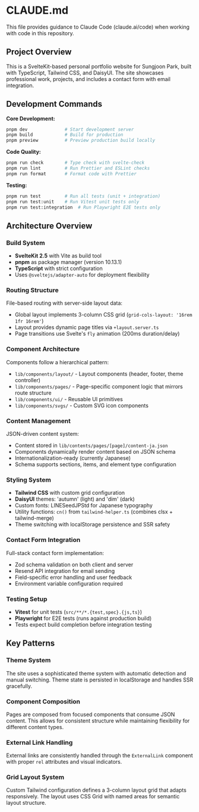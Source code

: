 # CLAUDE.md

This file provides guidance to Claude Code (claude.ai/code) when working with code in this repository.

## Project Overview

This is a SvelteKit-based personal portfolio website for Sungjoon Park, built with TypeScript, Tailwind CSS, and DaisyUI. The site showcases professional work, projects, and includes a contact form with email integration.

## Development Commands

**Core Development:**

```bash
pnpm dev              # Start development server
pnpm build            # Build for production
pnpm preview          # Preview production build locally
```

**Code Quality:**

```bash
pnpm run check        # Type check with svelte-check
pnpm run lint         # Run Prettier and ESLint checks
pnpm run format       # Format code with Prettier
```

**Testing:**

```bash
pnpm run test         # Run all tests (unit + integration)
pnpm run test:unit    # Run Vitest unit tests only
pnpm run test:integration  # Run Playwright E2E tests only
```

## Architecture Overview

### Build System

- **SvelteKit 2.5** with Vite as build tool
- **pnpm** as package manager (version 10.13.1)
- **TypeScript** with strict configuration
- Uses `@sveltejs/adapter-auto` for deployment flexibility

### Routing Structure

File-based routing with server-side layout data:

- Global layout implements 3-column CSS grid (`grid-cols-layout: '16rem 1fr 16rem'`)
- Layout provides dynamic page titles via `+layout.server.ts`
- Page transitions use Svelte's `fly` animation (200ms duration/delay)

### Component Architecture

Components follow a hierarchical pattern:

- `lib/components/layout/` - Layout components (header, footer, theme controller)
- `lib/components/pages/` - Page-specific component logic that mirrors route structure
- `lib/components/ui/` - Reusable UI primitives
- `lib/components/svgs/` - Custom SVG icon components

### Content Management

JSON-driven content system:

- Content stored in `lib/contents/pages/[page]/content-ja.json`
- Components dynamically render content based on JSON schema
- Internationalization-ready (currently Japanese)
- Schema supports sections, items, and element type configuration

### Styling System

- **Tailwind CSS** with custom grid configuration
- **DaisyUI** themes: 'autumn' (light) and 'dim' (dark)
- Custom fonts: LINESeedJPStd for Japanese typography
- Utility functions: `cn()` from `tailwind-helper.ts` (combines clsx + tailwind-merge)
- Theme switching with localStorage persistence and SSR safety

### Contact Form Integration

Full-stack contact form implementation:

- Zod schema validation on both client and server
- Resend API integration for email sending
- Field-specific error handling and user feedback
- Environment variable configuration required

### Testing Setup

- **Vitest** for unit tests (`src/**/*.{test,spec}.{js,ts}`)
- **Playwright** for E2E tests (runs against production build)
- Tests expect build completion before integration testing

## Key Patterns

### Theme System

The site uses a sophisticated theme system with automatic detection and manual switching. Theme state is persisted in localStorage and handles SSR gracefully.

### Component Composition

Pages are composed from focused components that consume JSON content. This allows for consistent structure while maintaining flexibility for different content types.

### External Link Handling

External links are consistently handled through the `ExternalLink` component with proper `rel` attributes and visual indicators.

### Grid Layout System

Custom Tailwind configuration defines a 3-column layout grid that adapts responsively. The layout uses CSS Grid with named areas for semantic layout structure.

